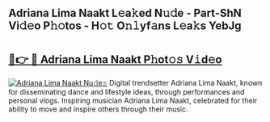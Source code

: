 ## Adriana Lima Naakt L𝚎a𝚔ed N𝚞𝚍e - Part-ShN Vi𝚍𝚎o P𝚑𝚘tos - H𝚘𝚝 O𝚗𝚕yf𝚊ns L𝚎a𝚔s YebJg

# <h2><a href="http://kf1r6o1.oniu.top/?m=Adriana+Lima+Naakt">🔗👉 🔴 Adriana Lima Naakt P𝚑ot𝚘𝚜 V𝚒d𝚎o</a></h2>

[![Adriana Lima Naakt Nu𝚍e𝚜](https://i.imgur.com/0qMVB7G.gif)](http://kf1r6o1.oniu.top/?m=Adriana+Lima+Naakt)
Digital trendsetter Adriana Lima Naakt, known for disseminating dance and lifestyle ideas, through performances and personal vlogs. Inspiring musician Adriana Lima Naakt, celebrated for their ability to move and inspire others through their music.  
